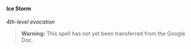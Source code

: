 #### Ice Storm
<!-- markdownlint-disable-next-line no-emphasis-as-heading -->
_4th-level evocation_

> **Warning:**
> This spell has not yet been transferred from the Google Doc.
